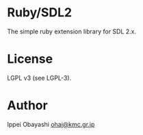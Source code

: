 # Ruby/SDL2

The simple ruby extension library for SDL 2.x.

# License

LGPL v3 (see LGPL-3).

# Author

Ippei Obayashi <ohai@kmc.gr.jp>
